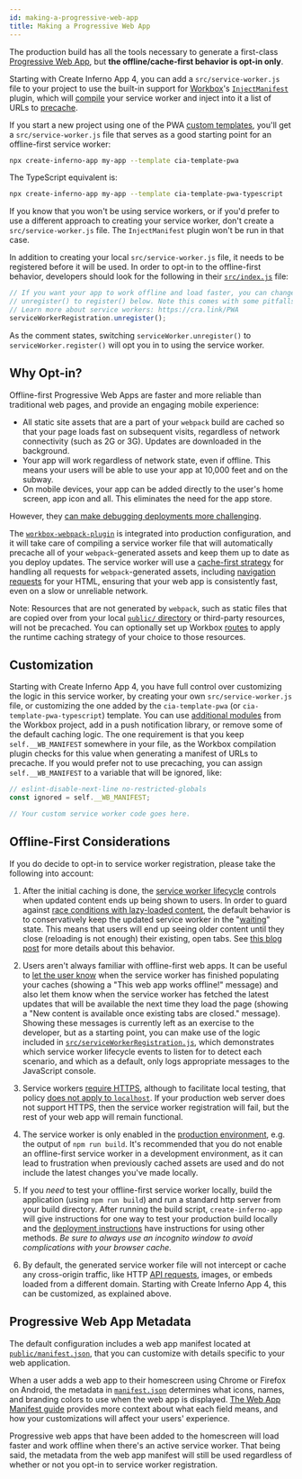 ```yaml
---
id: making-a-progressive-web-app
title: Making a Progressive Web App
---
```


The production build has all the tools necessary to generate a first-class
[Progressive Web App](https://developers.google.com/web/progressive-web-apps/),
but **the offline/cache-first behavior is opt-in only**.

Starting with Create Inferno App 4, you can add a `src/service-worker.js` file to
your project to use the built-in support for
[Workbox](https://developers.google.com/web/tools/workbox/)'s
[`InjectManifest`](https://developers.google.com/web/tools/workbox/reference-docs/latest/module-workbox-webpack-plugin.InjectManifest)
plugin, which will
[compile](https://developers.google.com/web/tools/workbox/guides/using-bundlers)
your service worker and inject into it a list of URLs to
[precache](https://developers.google.com/web/tools/workbox/guides/precache-files).

If you start a new project using one of the PWA [custom
templates](https://create-inferno-app.dev/docs/custom-templates/), you'll get a
`src/service-worker.js` file that serves as a good starting point for an
offline-first service worker:

```sh
npx create-inferno-app my-app --template cia-template-pwa
```

The TypeScript equivalent is:

```sh
npx create-inferno-app my-app --template cia-template-pwa-typescript
```

If you know that you won't be using service workers, or if you'd prefer to use a
different approach to creating your service worker, don't create a
`src/service-worker.js` file. The `InjectManifest` plugin won't be run in that
case.

In addition to creating your local `src/service-worker.js` file, it needs to be
registered before it will be used. In order to opt-in to the offline-first
behavior, developers should look for the following in their
[`src/index.js`](https://github.com/cia-template/pwa/blob/master/packages/cia-template-pwa/template/src/index.js)
file:

```js
// If you want your app to work offline and load faster, you can change
// unregister() to register() below. Note this comes with some pitfalls.
// Learn more about service workers: https://cra.link/PWA
serviceWorkerRegistration.unregister();
```

As the comment states, switching `serviceWorker.unregister()` to
`serviceWorker.register()` will opt you in to using the service worker.

## Why Opt-in?

Offline-first Progressive Web Apps are faster and more reliable than traditional
web pages, and provide an engaging mobile experience:

- All static site assets that are a part of your `webpack` build are cached so
  that your page loads fast on subsequent visits, regardless of network
  connectivity (such as 2G or 3G). Updates are downloaded in the background.
- Your app will work regardless of network state, even if offline. This means
  your users will be able to use your app at 10,000 feet and on the subway.
- On mobile devices, your app can be added directly to the user's home screen,
  app icon and all. This eliminates the need for the app store.

However, they [can make debugging deployments more
challenging](https://github.com/facebook/create-inferno-app/issues/2398).

The
[`workbox-webpack-plugin`](https://developers.google.com/web/tools/workbox/modules/workbox-webpack-plugin)
is integrated into production configuration, and it will take care of compiling
a service worker file that will automatically precache all of your
`webpack`-generated assets and keep them up to date as you deploy updates. The
service worker will use a [cache-first
strategy](https://developers.google.com/web/fundamentals/instant-and-offline/offline-cookbook/#cache-falling-back-to-network)
for handling all requests for `webpack`-generated assets, including [navigation
requests](https://developers.google.com/web/fundamentals/primers/service-workers/high-performance-loading#first_what_are_navigation_requests)
for your HTML, ensuring that your web app is consistently fast, even on a slow
or unreliable network.

Note: Resources that are not generated by `webpack`, such as static files that are
copied over from your local
[`public/` directory](https://github.com/cia-template/pwa/tree/master/packages/cia-template-pwa/template/public/)
or third-party resources, will not be precached. You can optionally set up Workbox
[routes](https://developers.google.com/web/tools/workbox/guides/route-requests)
to apply the runtime caching strategy of your choice to those resources.

## Customization

Starting with Create Inferno App 4, you have full control over customizing the
logic in this service worker, by creating your own `src/service-worker.js` file,
or customizing the one added by the `cia-template-pwa` (or
`cia-template-pwa-typescript`) template. You can use [additional
modules](https://developers.google.com/web/tools/workbox/modules) from the
Workbox project, add in a push notification library, or remove some of the
default caching logic. The one requirement is that you keep `self.__WB_MANIFEST`
somewhere in your file, as the Workbox compilation plugin checks for this value
when generating a manifest of URLs to precache. If you would prefer not to use
precaching, you can assign `self.__WB_MANIFEST` to a variable that will be
ignored, like:

```js
// eslint-disable-next-line no-restricted-globals
const ignored = self.__WB_MANIFEST;

// Your custom service worker code goes here.
```

## Offline-First Considerations

If you do decide to opt-in to service worker registration, please take the
following into account:

1. After the initial caching is done, the [service worker lifecycle](https://developers.google.com/web/fundamentals/primers/service-workers/lifecycle)
   controls when updated content ends up being shown to users. In order to guard against
   [race conditions with lazy-loaded content](https://github.com/facebook/create-inferno-app/issues/3613#issuecomment-353467430),
   the default behavior is to conservatively keep the updated service worker in the "[waiting](https://developers.google.com/web/fundamentals/primers/service-workers/lifecycle#waiting)"
   state. This means that users will end up seeing older content until they close (reloading is not
   enough) their existing, open tabs. See [this blog post](https://jeffy.info/2018/10/10/sw-in-c-r-a.html)
   for more details about this behavior.

1. Users aren't always familiar with offline-first web apps. It can be useful to
   [let the user know](https://developers.google.com/web/fundamentals/instant-and-offline/offline-ux#inform_the_user_when_the_app_is_ready_for_offline_consumption)
   when the service worker has finished populating your caches (showing a "This web
   app works offline!" message) and also let them know when the service worker has
   fetched the latest updates that will be available the next time they load the
   page (showing a "New content is available once existing tabs are closed." message). Showing
   these messages is currently left as an exercise to the developer, but as a
   starting point, you can make use of the logic included in [`src/serviceWorkerRegistration.js`](https://github.com/cia-template/pwa/blob/master/packages/cia-template-pwa/template/src/serviceWorkerRegistration.js), which
   demonstrates which service worker lifecycle events to listen for to detect each
   scenario, and which as a default, only logs appropriate messages to the
   JavaScript console.

1. Service workers [require HTTPS](https://developers.google.com/web/fundamentals/getting-started/primers/service-workers#you_need_https),
   although to facilitate local testing, that policy
   [does not apply to `localhost`](https://stackoverflow.com/questions/34160509/options-for-testing-service-workers-via-http/34161385#34161385).
   If your production web server does not support HTTPS, then the service worker
   registration will fail, but the rest of your web app will remain functional.

1. The service worker is only enabled in the [production environment](deployment.md),
   e.g. the output of `npm run build`. It's recommended that you do not enable an
   offline-first service worker in a development environment, as it can lead to
   frustration when previously cached assets are used and do not include the latest
   changes you've made locally.

1. If you _need_ to test your offline-first service worker locally, build
   the application (using `npm run build`) and run a standard http server from your
   build directory. After running the build script, `create-inferno-app` will give
   instructions for one way to test your production build locally and the [deployment instructions](deployment.md) have
   instructions for using other methods. _Be sure to always use an
   incognito window to avoid complications with your browser cache._

1. By default, the generated service worker file will not intercept or cache any
   cross-origin traffic, like HTTP [API requests](integrating-with-an-api-backend.md),
   images, or embeds loaded from a different domain. Starting with Create
   Inferno App 4, this can be customized, as explained above.

## Progressive Web App Metadata

The default configuration includes a web app manifest located at
[`public/manifest.json`](https://github.com/cia-template/pwa/blob/master/packages/cia-template-pwa/template/public/manifest.json), that you can customize with
details specific to your web application.

When a user adds a web app to their homescreen using Chrome or Firefox on
Android, the metadata in [`manifest.json`](https://github.com/cia-template/pwa/blob/master/packages/cia-template-pwa/template/public/manifest.json) determines what
icons, names, and branding colors to use when the web app is displayed.
[The Web App Manifest guide](https://developers.google.com/web/fundamentals/engage-and-retain/web-app-manifest/)
provides more context about what each field means, and how your customizations
will affect your users' experience.

Progressive web apps that have been added to the homescreen will load faster and
work offline when there's an active service worker. That being said, the
metadata from the web app manifest will still be used regardless of whether or
not you opt-in to service worker registration.
